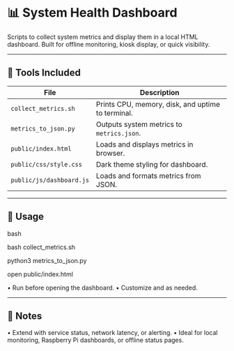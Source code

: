 # 📊 System Health Dashboard

Scripts to collect system metrics and display them in a local HTML dashboard. Built for offline monitoring, kiosk display, or quick visibility.

---

## 🔧 Tools Included

| File | Description |
|------|-------------|
| `collect_metrics.sh` | Prints CPU, memory, disk, and uptime to terminal. |
| `metrics_to_json.py` | Outputs system metrics to `metrics.json`. |
| `public/index.html` | Loads and displays metrics in browser. |
| `public/css/style.css` | Dark theme styling for dashboard. |
| `public/js/dashboard.js` | Loads and formats metrics from JSON. |

---

## 🚀 Usage

bash

bash collect_metrics.sh

python3 metrics_to_json.py

open public/index.html

• 	Run  before opening the dashboard.
• 	Customize  and  as needed.

---

## 🧠 Notes
• 	Extend with service status, network latency, or alerting.
• 	Ideal for local monitoring, Raspberry Pi dashboards, or offline status pages.
